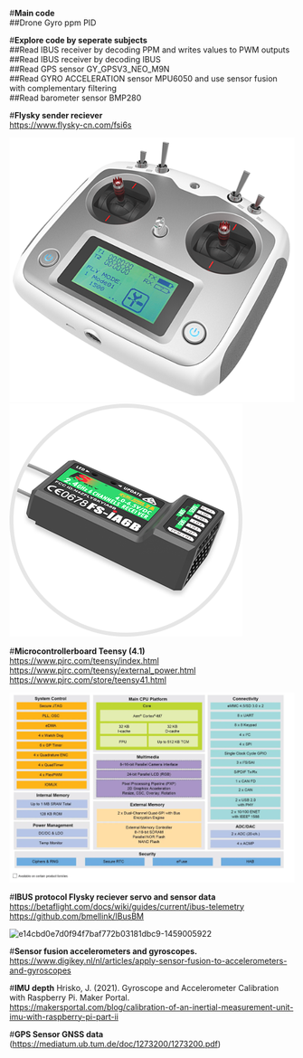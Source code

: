 #**Main code**  
##Drone Gyro ppm PID   

#**Explore code by seperate subjects**  
##Read IBUS receiver by decoding PPM and writes values to PWM outputs   
##Read IBUS receiver by decoding IBUS  
##Read GPS sensor GY_GPSV3_NEO_M9N  
##Read GYRO ACCELERATION sensor MPU6050 and use sensor fusion with complementary filtering  
##Read barometer sensor BMP280  

#**Flysky sender reciever**  
https://www.flysky-cn.com/fsi6s  

![Flysky FS-i6S sender](image-1.png)
![Flysky FS-iA6B reciever](image-2.png)  

#**Microcontrollerboard Teensy (4.1)**  
https://www.pjrc.com/teensy/index.html  
https://www.pjrc.com/teensy/external_power.html  
https://www.pjrc.com/store/teensy41.html  

![Teensy block diagram](image.png)

#**IBUS protocol Flysky reciever servo and sensor data**  
https://betaflight.com/docs/wiki/guides/current/ibus-telemetry  
https://github.com/bmellink/IBusBM  

![e14cbd0e7d0f94f7baf772b03181dbc9-1459005922](https://github.com/MarcoPieters/Teensy_drone_timo/assets/168355731/8286e44f-b898-409d-b2d7-942577c88db1)

#**Sensor fusion accelerometers and gyroscopes.**  
https://www.digikey.nl/nl/articles/apply-sensor-fusion-to-accelerometers-and-gyroscopes

#**IMU depth**
Hrisko, J. (2021). Gyroscope and Accelerometer Calibration with Raspberry Pi. Maker Portal.  
https://makersportal.com/blog/calibration-of-an-inertial-measurement-unit-imu-with-raspberry-pi-part-ii  

#**GPS Sensor GNSS data**  
(https://mediatum.ub.tum.de/doc/1273200/1273200.pdf)
